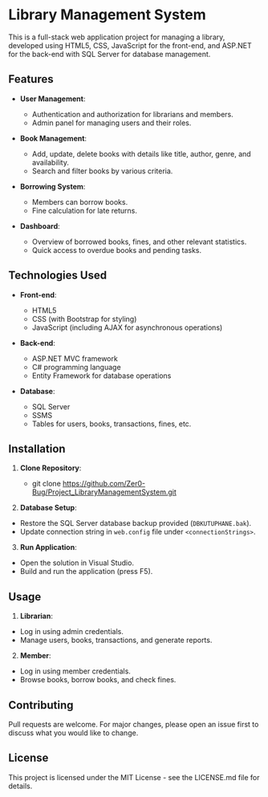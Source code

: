 # Library Management System

This is a full-stack web application project for managing a library, developed using HTML5, CSS, JavaScript for the front-end, and ASP.NET for the back-end with SQL Server for database management.

## Features

- **User Management**: 
  - Authentication and authorization for librarians and members.
  - Admin panel for managing users and their roles.

- **Book Management**:
  - Add, update, delete books with details like title, author, genre, and availability.
  - Search and filter books by various criteria.

- **Borrowing System**:
  - Members can borrow books.
  - Fine calculation for late returns.

- **Dashboard**:
  - Overview of borrowed books, fines, and other relevant statistics.
  - Quick access to overdue books and pending tasks.

## Technologies Used

- **Front-end**:
  - HTML5
  - CSS (with Bootstrap for styling)
  - JavaScript (including AJAX for asynchronous operations)

- **Back-end**:
  - ASP.NET MVC framework
  - C# programming language
  - Entity Framework for database operations

- **Database**:
  - SQL Server
  - SSMS
  - Tables for users, books, transactions, fines, etc.

## Installation

1. **Clone Repository**:
    - git clone https://github.com/Zer0-Bug/Project_LibraryManagementSystem.git


2. **Database Setup**:
  - Restore the SQL Server database backup provided (`DBKUTUPHANE.bak`).
  - Update connection string in `web.config` file under `<connectionStrings>`.

3. **Run Application**:
  - Open the solution in Visual Studio.
  - Build and run the application (press F5).

## Usage

1. **Librarian**:
  - Log in using admin credentials.
  - Manage users, books, transactions, and generate reports.

2. **Member**:
  - Log in using member credentials.
  - Browse books, borrow books, and check fines.

## Contributing

Pull requests are welcome. For major changes, please open an issue first to discuss what you would like to change.

## License

This project is licensed under the MIT License - see the LICENSE.md file for details.